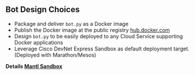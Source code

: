 
## Bot Design Choices

* Package and deliver `bot.py` as a Docker image
* Publish the Docker image at the public registry [hub.docker.com](http://hub.docker.com)
* Design `bot.py` to be easily deployed to any Cloud Service supporting Docker applications
* Leverage Cisco DevNet Express Sandbox as default deployment target.  (Deployed with Marathon/Mesos)  

**Details [Mantl Sandbox](https://developer.cisco.com/site/mantl/)**

